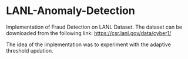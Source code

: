 # LANL-Anomaly-Detection

Implementation of Fraud Detection on LANL Dataset. The dataset can be downloaded from the following link:
https://csr.lanl.gov/data/cyber1/

The idea of the implementation was to experiment with the adaptive threshold updation.
